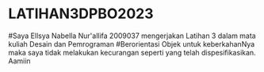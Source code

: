 # LATIHAN3DPBO2023

#Saya Ellsya Nabella Nur'allifa 2009037 mengerjakan Latihan 3 dalam mata kuliah Desain dan Pemrograman 
#Berorientasi Objek untuk keberkahanNya maka saya tidak melakukan kecurangan seperti yang telah dispesifikasikan. Aamiin
